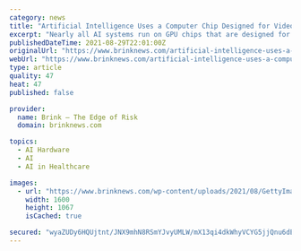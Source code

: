 ```yaml
---
category: news
title: "Artificial Intelligence Uses a Computer Chip Designed for Video Games. Does That Matter?"
excerpt: "Nearly all AI systems run on GPU chips that are designed for video gaming — what are the consequences does this have for the IT sector?"
publishedDateTime: 2021-08-29T22:01:00Z
originalUrl: "https://www.brinknews.com/artificial-intelligence-uses-a-computer-chip-designed-for-video-games-does-that-matter/"
webUrl: "https://www.brinknews.com/artificial-intelligence-uses-a-computer-chip-designed-for-video-games-does-that-matter/"
type: article
quality: 47
heat: 47
published: false

provider:
  name: Brink – The Edge of Risk
  domain: brinknews.com

topics:
  - AI Hardware
  - AI
  - AI in Healthcare

images:
  - url: "https://www.brinknews.com/wp-content/uploads/2021/08/GettyImages-1125049869.jpg"
    width: 1600
    height: 1067
    isCached: true

secured: "wyaZUDy6HQUjtnt/JNX9mhN8RSmYJvyUMLW/mX13qi4dkWhyVCYG5jjQnu6dEMdZna1cxHvdSdBhEdPJxa/Xoh6zvruZMyt/yUCARMnY05nnsqUN7ItHeJZ3N0EkAHvj+qa8yjNxb03iVh1O10z1G0jFmvHyhM36BI0FImzFT7l/FsloUSg63ZQVC5Jq3HEgpUPhzX+TQj0mNGpW4LQtr1rmMrCaGzWNRZAW8HyARSa860qLjnxtVejacCf2yJxUkjiJT/L/awZMG0hmRr5dOlZUxCyqq0wI1p+vMGxkIQ/77C37xgdcAc1N9gh60yKoiRY0y+6JakvAeQqU9xtq+rJUJIX5hgIy3es08ZXS91Y=;9H/IJttQ0X/hB1qr+W3VsQ=="
---
```


